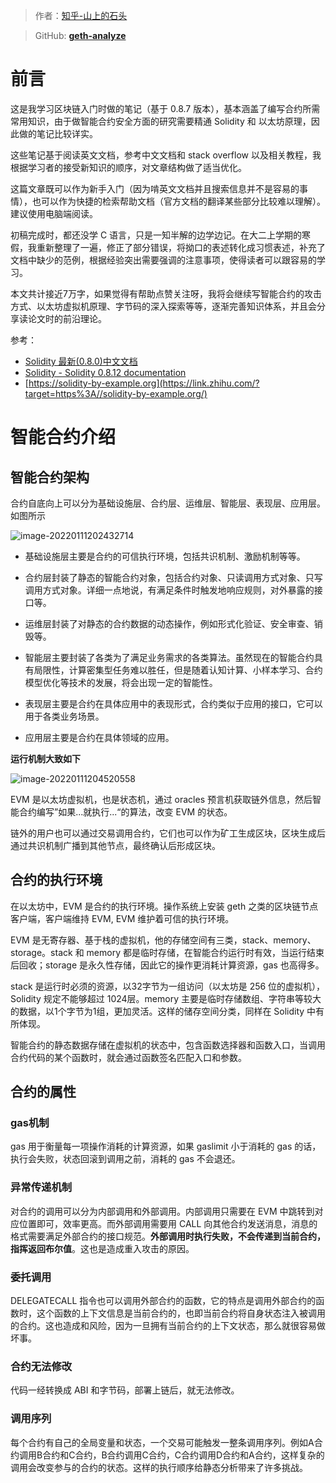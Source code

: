 > 作者：[知乎-山上的石头](https://zhuanlan.zhihu.com/p/459969916)

> GitHub: **[geth-analyze](https://github.com/learnerLj/geth-analyze)**

# 前言

这是我学习区块链入门时做的笔记（基于 0.8.7 版本），基本涵盖了编写合约所需常用知识，由于做智能合约安全方面的研究需要精通 Solidity 和 以太坊原理，因此做的笔记比较详实。

这些笔记基于阅读英文文档，参考中文文档和 stack overflow 以及相关教程，我根据学习者的接受新知识的顺序，对文章结构做了适当优化。

这篇文章既可以作为新手入门（因为啃英文文档并且搜索信息并不是容易的事情），也可以作为快捷的检索帮助文档（官方文档的翻译某些部分比较难以理解）。建议使用电脑端阅读。

初稿完成时，都还没学 C 语言，只是一知半解的边学边记。在大二上学期的寒假，我重新整理了一遍，修正了部分错误，将拗口的表述转化成习惯表述，补充了文档中缺少的范例，根据经验突出需要强调的注意事项，使得读者可以跟容易的学习。

本文共计接近7万字，如果觉得有帮助点赞关注呀，我将会继续写智能合约的攻击方式、以太坊虚拟机原理、字节码的深入探索等等，逐渐完善知识体系，并且会分享读论文时的前沿理论。

参考：

- [Solidity 最新(0.8.0)中文文档](https://link.zhihu.com/?target=https%3A//learnblockchain.cn/docs/solidity/index.html)
- [Solidity - Solidity 0.8.12 documentation](https://link.zhihu.com/?target=https%3A//docs.soliditylang.org/en/latest/index.html)
- [https://solidity-by-example.org](https://link.zhihu.com/?target=https%3A//solidity-by-example.org/)



# 智能合约介绍

## 智能合约架构

合约自底向上可以分为基础设施层、合约层、运维层、智能层、表现层、应用层。如图所示

![image-20220111202432714](http://blog-blockchain.xyz/202203260119810.png)

- 基础设施层主要是合约的可信执行环境，包括共识机制、激励机制等等。

- 合约层封装了静态的智能合约对象，包括合约对象、只读调用方式对象、只写调用方式对象。详细一点地说，有满足条件时触发地响应规则，对外暴露的接口等。

- 运维层封装了对静态的合约数据的动态操作，例如形式化验证、安全审查、销毁等。

- 智能层主要封装了各类为了满足业务需求的各类算法。虽然现在的智能合约具有局限性，计算密集型任务难以胜任，但是随着认知计算、小样本学习、合约模型优化等技术的发展，将会出现一定的智能性。

- 表现层主要是合约在具体应用中的表现形式，合约类似于应用的接口，它可以用于各类业务场景。

- 应用层主要是合约在具体领域的应用。



**运行机制大致如下**

![image-20220111204520558](http://blog-blockchain.xyz/202203260119275.png)

EVM 是以太坊虚拟机，也是状态机，通过 oracles 预言机获取链外信息，然后智能合约编写”如果...就执行...“的算法，改变 EVM 的状态。

链外的用户也可以通过交易调用合约，它们也可以作为矿工生成区块，区块生成后通过共识机制广播到其他节点，最终确认后形成区块。

## 合约的执行环境

在以太坊中，EVM 是合约的执行环境。操作系统上安装 geth 之类的区块链节点客户端，客户端维持 EVM, EVM 维护着可信的执行环境。

EVM 是无寄存器、基于栈的虚拟机，他的存储空间有三类，stack、memory、storage。stack 和 memory 都是临时存储，在智能合约运行时有效，当运行结束后回收；storage 是永久性存储，因此它的操作更消耗计算资源，gas 也高得多。

stack 是运行时必须的资源，以32字节为一组访问（以太坊是 256 位的虚拟机），Solidity 规定不能够超过 1024层。memory 主要是临时存储数组、字符串等较大的数据，以1个字节为1组，更加灵活。这样的储存空间分类，同样在 Solidity 中有所体现。

智能合约的静态数据存储在虚拟机的状态中，包含函数选择器和函数入口，当调用合约代码的某个函数时，就会通过函数签名匹配入口和参数。

## 合约的属性

### gas机制

gas 用于衡量每一项操作消耗的计算资源，如果 gaslimit 小于消耗的 gas 的话，执行会失败，状态回滚到调用之前，消耗的 gas 不会退还。

### 异常传递机制

对合约的调用可以分为内部调用和外部调用。内部调用只需要在 EVM 中跳转到对应位置即可，效率更高。而外部调用需要用 CALL 向其他合约发送消息，消息的格式需要满足外部合约的接口规范。**外部调用时执行失败，不会传递到当前合约，指挥返回布尔值**。这也是造成重入攻击的原因。

### 委托调用

DELEGATECALL 指令也可以调用外部合约的函数，它的特点是调用外部合约的函数时，这个函数的上下文信息是当前合约的，也即当前合约将自身状态注入被调用的合约。这也造成和风险，因为一旦拥有当前合约的上下文状态，那么就很容易做坏事。

### 合约无法修改

代码一经转换成 ABI 和字节码，部署上链后，就无法修改。

### 调用序列

每个合约有自己的全局变量和状态，一个交易可能触发一整条调用序列。例如A合约调用B合约和C合约，B合约调用C合约，C合约调用D合约和A合约，这样复杂的调用会改变参与的合约的状态。这样的执行顺序给静态分析带来了许多挑战。

















